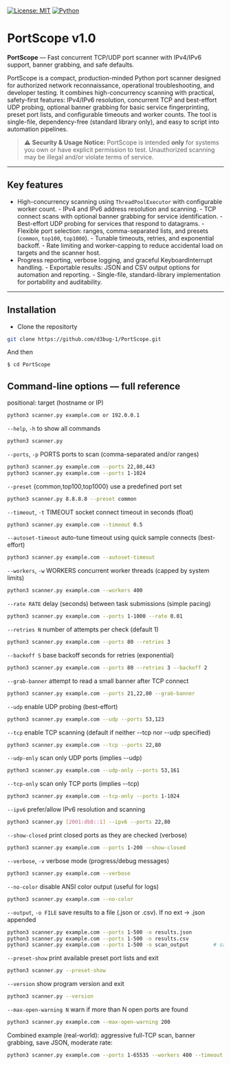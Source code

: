 [![License: MIT](https://img.shields.io/badge/License-MIT-yellow.svg)](LICENSE)
[![Python](https://img.shields.io/badge/python-3.8%2B-blue.svg)](https://www.python.org/)

# PortScope v1.0

**PortScope** — Fast concurrent TCP/UDP port scanner with IPv4/IPv6 support, banner grabbing, and safe defaults.

PortScope is a compact, production-minded Python port scanner designed for authorized network reconnaissance, operational troubleshooting, and developer testing. It combines 
high-concurrency scanning with practical, safety-first features: IPv4/IPv6 resolution, concurrent TCP and best-effort UDP probing, optional banner grabbing for basic service 
fingerprinting, preset port lists, and configurable timeouts and worker counts. The tool is single-file, dependency-free (standard library only), and easy to script into automation 
pipelines.

> ⚠️ **Security & Usage Notice:** PortScope is intended **only** for systems you own or have explicit permission to test. Unauthorized scanning may be illegal and/or violate terms of 
> service.

---

## Key features
- High-concurrency scanning using `ThreadPoolExecutor` with configurable worker count.  - IPv4 and IPv6 address resolution and scanning.  - TCP connect scans with optional banner 
grabbing for service identification.  - Best-effort UDP probing for services that respond to datagrams.  - Flexible port selection: ranges, comma-separated lists, and presets 
(`common`, `top100`, `top1000`).  - Tunable timeouts, retries, and exponential backoff.  - Rate limiting and worker-capping to reduce accidental load on targets and the scanner host.  
- Progress reporting, verbose logging, and graceful KeyboardInterrupt handling.  - Exportable results: JSON and CSV output options for automation and reporting.  - Single-file, 
standard-library implementation for portability and auditability.

---

## Installation

- Clone the repositorty
```bash
git clone https://github.com/d3bug-1/PortScope.git

```
And then

```bash
$ cd PortScope

```

## Command-line options — full reference

positional: target (hostname or IP)
```bash
python3 scanner.py example.com or 192.0.0.1

```

`--help`, `-h` to show all commands

```bash
python3 scanner.py

```


`--ports`, `-p` PORTS ports to scan (comma-separated and/or ranges)

```bash
python3 scanner.py example.com --ports 22,80,443
python3 scanner.py example.com --ports 1-1024

```


`--preset` {common,top100,top1000} use a predefined port set

```bash
python3 scanner.py 8.8.8.8 --preset common

```


`--timeout`, `-t` TIMEOUT socket connect timeout in seconds (float)

```bash
python3 scanner.py example.com --timeout 0.5

```


`--autoset-timeout` auto-tune timeout using quick sample connects (best-effort)

```bash
python3 scanner.py example.com --autoset-timeout

```


`--workers`, `-w` WORKERS concurrent worker threads (capped by system limits)

```bash
python3 scanner.py example.com --workers 400

```

`--rate RATE` delay (seconds) between task submissions (simple pacing)

```bash
python3 scanner.py example.com --ports 1-1000 --rate 0.01

```


`--retries N` number of attempts per check (default 1)

```bash
python3 scanner.py example.com --ports 80 --retries 3

```


`--backoff S` base backoff seconds for retries (exponential)

```bash
python3 scanner.py example.com --ports 80 --retries 3 --backoff 2

```

 `--grab-banner` attempt to read a small banner after TCP connect

```bash
python3 scanner.py example.com --ports 21,22,80 --grab-banner

```

`--udp` enable UDP probing (best-effort)

```bash
python3 scanner.py example.com --udp --ports 53,123

```

`--tcp` enable TCP scanning (default if neither --tcp nor --udp specified)

```bash
python3 scanner.py example.com --tcp --ports 22,80

```

`--udp-only` scan only UDP ports (implies --udp)

```bash
python3 scanner.py example.com --udp-only --ports 53,161

```


`--tcp-only` scan only TCP ports (implies --tcp)

```bash
python3 scanner.py example.com --tcp-only --ports 1-1024

```


`--ipv6` prefer/allow IPv6 resolution and scanning

```bash
python3 scanner.py [2001:db8::1] --ipv6 --ports 22,80

```


`--show-closed` print closed ports as they are checked (verbose)

```bash
python3 scanner.py example.com --ports 1-200 --show-closed

```
`--verbose`, `-v` verbose mode (progress/debug messages)

```bash
python3 scanner.py example.com --verbose

```


`--no-color` disable ANSI color output (useful for logs)

```bash
python3 scanner.py example.com --no-color

```

`--output`, `-o FILE` save results to a file (.json or .csv). If no ext -> .json appended

```bash
python3 scanner.py example.com --ports 1-500 -o results.json
python3 scanner.py example.com --ports 1-500 -o results.csv
python3 scanner.py example.com --ports 1-500 -o scan_output        # saved as scan_output.json

```

`--preset-show` print available preset port lists and exit

```bash
python3 scanner.py --preset-show

```

`--version` show program version and exit

```bash
python3 scanner.py --version

```


`--max-open-warning N` warn if more than N open ports are found

```bash
python3 scanner.py example.com --max-open-warning 200

```


Combined example (real-world):
aggressive full-TCP scan, banner grabbing, save JSON, moderate rate:

```bash
python3 scanner.py example.com --ports 1-65535 --workers 400 --timeout 0.5 --grab-banner -o example_scan.json --rate 0.005

```
